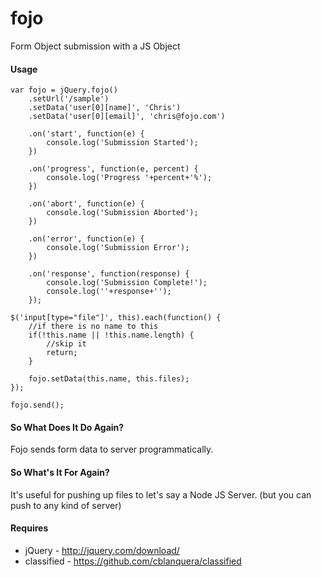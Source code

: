 fojo
====

Form Object submission with a JS Object

#### Usage

```
var fojo = jQuery.fojo()
	.setUrl('/sample')
	.setData('user[0][name]', 'Chris')
	.setData('user[0][email]', 'chris@fojo.com')
	
	.on('start', function(e) {
		console.log('Submission Started');
	})
	
	.on('progress', function(e, percent) {
		console.log('Progress '+percent+'%');
	})
	
	.on('abort', function(e) {
		console.log('Submission Aborted');
	})
	
	.on('error', function(e) {
		console.log('Submission Error');
	})
	
	.on('response', function(response) {
		console.log('Submission Complete!');
		console.log(''+response+'');
	});

$('input[type="file"]', this).each(function() {
	//if there is no name to this
	if(!this.name || !this.name.length) {
		//skip it
		return;
	}
	
	fojo.setData(this.name, this.files);
});
	
fojo.send();
```

#### So What Does It Do Again?

Fojo sends form data to server programmatically.

#### So What's It For Again?

It's useful for pushing up files to let's say a Node JS Server. (but you can push to any kind of server)

#### Requires

- jQuery - http://jquery.com/download/
- classified - https://github.com/cblanquera/classified
